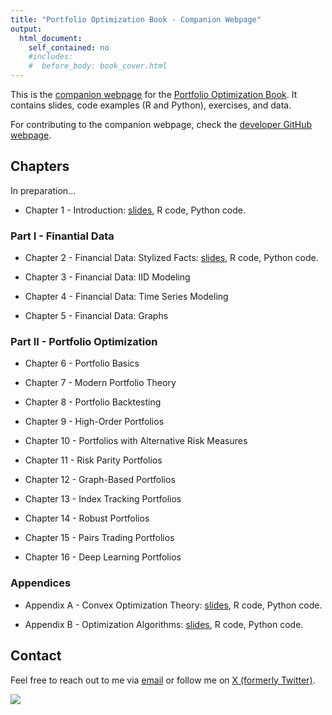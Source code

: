 ```yaml
---
title: "Portfolio Optimization Book - Companion Webpage"
output:
  html_document:
    self_contained: no
    #includes:
    #  before_body: book_cover.html
---
```



This is the [companion webpage](https://portfoliooptimizationbook.com) for the [Portfolio Optimization Book](https://bookdown.org/palomar/portfoliooptimizationbook). It contains slides, code examples (R and Python), exercises, and data.

For contributing to the companion webpage, check the [developer GitHub webpage](https://github.com/portfoliooptimizationbook).



## Chapters

In preparation...


- Chapter 1 - Introduction:
  [slides](slides/slides-intro.pdf), R code, Python code.



### Part I - Finantial Data
- Chapter 2 - Financial Data: Stylized Facts:
  [slides](slides/slides-stylized-facts.pdf), R code, Python code.

- Chapter 3 - Financial Data: IID Modeling

- Chapter 4 - Financial Data: Time Series Modeling

- Chapter 5 - Financial Data: Graphs



### Part II - Portfolio Optimization
- Chapter 6 - Portfolio Basics

- Chapter 7 - Modern Portfolio Theory

- Chapter 8 - Portfolio Backtesting

- Chapter 9 - High-Order Portfolios

- Chapter 10 - Portfolios with Alternative Risk Measures

- Chapter 11 - Risk Parity Portfolios

- Chapter 12 - Graph-Based Portfolios

- Chapter 13 - Index Tracking Portfolios

- Chapter 14 - Robust Portfolios

- Chapter 15 - Pairs Trading Portfolios

- Chapter 16 - Deep Learning Portfolios



### Appendices
- Appendix A - Convex Optimization Theory:
  [slides](slides/slides-convex-optimization-theory.pdf), R code, Python code.

- Appendix B - Optimization Algorithms:
  [slides](slides/slides-optimization-algorithms.pdf), R code, Python code.





## Contact
Feel free to reach out to me via [email](mailto:daniel.p.palomar@gmail.com) or follow me on [X (formerly Twitter)](https://twitter.com/danielppalomar).

![](https://visitor-badge.laobi.icu/badge?page_id=portfoliooptimizationbook.com)



